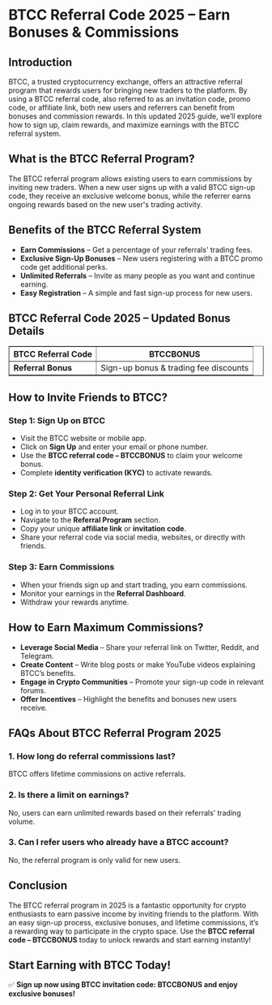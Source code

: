 <h1>BTCC Referral Code 2025 – Earn Bonuses & Commissions</h1>
<h2>Introduction</h2>
<p>BTCC, a trusted cryptocurrency exchange, offers an attractive referral program that rewards users for bringing new traders to the platform. By using a BTCC referral code, also referred to as an invitation code, promo code, or affiliate link, both new users and referrers can benefit from bonuses and commission rewards. In this updated 2025 guide, we’ll explore how to sign up, claim rewards, and maximize earnings with the BTCC referral system.</p>
<h2>What is the BTCC Referral Program?</h2>
<p>The BTCC referral program allows existing users to earn commissions by inviting new traders. When a new user signs up with a valid BTCC sign-up code, they receive an exclusive welcome bonus, while the referrer earns ongoing rewards based on the new user's trading activity.</p>
<h2>Benefits of the BTCC Referral System</h2>
<ul>
<li><strong>Earn Commissions</strong> – Get a percentage of your referrals' trading fees.</li>
<li><strong>Exclusive Sign-Up Bonuses</strong> – New users registering with a BTCC promo code get additional perks.</li>
<li><strong>Unlimited Referrals</strong> – Invite as many people as you want and continue earning.</li>
<li><strong>Easy Registration</strong> – A simple and fast sign-up process for new users.</li>
</ul>
<h2>BTCC Referral Code 2025 – Updated Bonus Details</h2>
<table border="1">
<tr>
<th>BTCC Referral Code</th>
<th>BTCCBONUS</th>
</tr>
<tr>
<td><strong>Referral Bonus</strong></td>
<td>Sign-up bonus & trading fee discounts</td>
</tr>
</table>
<h2>How to Invite Friends to BTCC?</h2>
<h3>Step 1: Sign Up on BTCC</h3>
<ul>
<li>Visit the BTCC website or mobile app.</li>
<li>Click on <strong>Sign Up</strong> and enter your email or phone number.</li>
<li>Use the <strong>BTCC referral code – BTCCBONUS</strong> to claim your welcome bonus.</li>
<li>Complete <strong>identity verification (KYC)</strong> to activate rewards.</li>
</ul>
<h3>Step 2: Get Your Personal Referral Link</h3>
<ul>
<li>Log in to your BTCC account.</li>
<li>Navigate to the <strong>Referral Program</strong> section.</li>
<li>Copy your unique <strong>affiliate link</strong> or <strong>invitation code</strong>.</li>
<li>Share your referral code via social media, websites, or directly with friends.</li>
</ul>
<h3>Step 3: Earn Commissions</h3>
<ul>
<li>When your friends sign up and start trading, you earn commissions.</li>
<li>Monitor your earnings in the <strong>Referral Dashboard</strong>.</li>
<li>Withdraw your rewards anytime.</li>
</ul>
<h2>How to Earn Maximum Commissions?</h2>
<ul>
<li><strong>Leverage Social Media</strong> – Share your referral link on Twitter, Reddit, and Telegram.</li>
<li><strong>Create Content</strong> – Write blog posts or make YouTube videos explaining BTCC’s benefits.</li>
<li><strong>Engage in Crypto Communities</strong> – Promote your sign-up code in relevant forums.</li>
<li><strong>Offer Incentives</strong> – Highlight the benefits and bonuses new users receive.</li>
</ul>
<h2>FAQs About BTCC Referral Program 2025</h2>
<h3>1. How long do referral commissions last?</h3>
<p>BTCC offers lifetime commissions on active referrals.</p>
<h3>2. Is there a limit on earnings?</h3>
<p>No, users can earn unlimited rewards based on their referrals’ trading volume.</p>
<h3>3. Can I refer users who already have a BTCC account?</h3>
<p>No, the referral program is only valid for new users.</p>
<h2>Conclusion</h2>
<p>The BTCC referral program in 2025 is a fantastic opportunity for crypto enthusiasts to earn passive income by inviting friends to the platform. With an easy sign-up process, exclusive bonuses, and lifetime commissions, it’s a rewarding way to participate in the crypto space. Use the <strong>BTCC referral code – BTCCBONUS</strong> today to unlock rewards and start earning instantly!</p>
<h2>Start Earning with BTCC Today!</h2>
<p>✅ <strong>Sign up now using BTCC invitation code: BTCCBONUS and enjoy exclusive bonuses!</strong></p>
</body>
</html>

